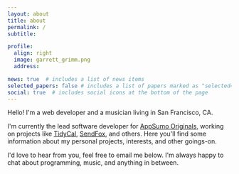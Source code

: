 ```yaml
---
layout: about
title: about
permalink: /
subtitle: 

profile:
  align: right
  image: garrett_grimm.png
  address: 

news: true  # includes a list of news items
selected_papers: false # includes a list of papers marked as "selected={true}"
social: true  # includes social icons at the bottom of the page
---
```


Hello!  I'm a web developer and a musician living in San Francisco, CA.

I'm currently the lead software developer for <a href="https://appsumo.com/collections/appsumo-originals/" target="_blank">AppSumo Originals</a>, working on projects like <a href="https://tidycal.com" target="_blank">TidyCal</a>, <a href="https://sendfox.com">SendFox</a>, and others.  Here you'll find some information about my personal projects, interests, and other goings-on.

I'd love to hear from you, feel free to email me below.  I'm always happy to chat about programming, music, and anything in between.